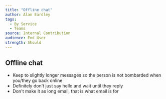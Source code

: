 ```yaml
---
title: "Offline chat"
author: Alan Eardley
tags: 
  - By Service
  - Teams
source: Internal Contribution
audience: End User
strength: Should
---
```

## Offline chat

- Keep to slightly longer messages so the person is not bombarded when you/they go back online
- Definitely don't just say hello and wait until they reply
- Don't make it as long email, that is what email is for
